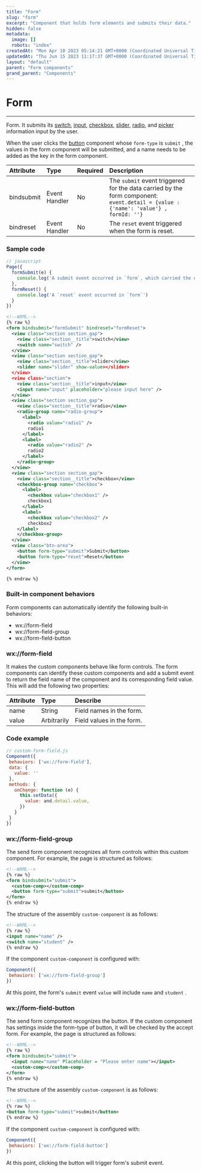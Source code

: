 ```yaml
---
title: "Form"
slug: "form"
excerpt: "Component that holds form elements and submits their data."
hidden: false
metadata: 
  image: []
  robots: "index"
createdAt: "Mon Apr 10 2023 05:14:21 GMT+0000 (Coordinated Universal Time)"
updatedAt: "Thu Jun 15 2023 11:17:37 GMT+0000 (Coordinated Universal Time)"
layout: "default"
parent: "Form components"
grand_parent: "Components"
---
```

# Form 
*** 
Form. It submits its [switch](doc:switch), [input](doc:input), [checkbox](doc:checkbox), [slider](doc:slider), [radio](doc:radio), and [picker](doc:picker) information input by the user.

When the user clicks the [button](doc:button) component whose `form-type` is `submit` , the values in the form component will be submitted, and a name needs to be added as the key in the form component.

| Attribute  | Type          | Required | Description                                                                                                                        |
| :--------- | :------------ | :------- | :--------------------------------------------------------------------------------------------------------------------------------- |
| bindsubmit | Event Handler | No       | The `submit` event triggered for the data carried by the form component: `event.detail = {value : {'name': 'value'} , formId: ''}` |
| bindreset  | Event Handler | No       | The `reset` event triggered when the form is reset.                                                                                |

### Sample code

```javascript
// javascript
Page({
  formSubmit(e) {
  	console.log('A submit event occurred in `form`, which carried the data', e.detail.value)
  },
  formReset() {
  	console.log('A `reset` event occurred in `form`')
  }
})
```
```xml
<!--WXML-->
{% raw %}
<form bindsubmit="formSubmit" bindreset="formReset">
  <view class="section section_gap">
    <view class="section__title">switch</view>
    <switch name="switch" />
  </view>
  <view class="section section_gap">
    <view class="section__title">slider</view>
    <slider name="slider" show-value></slider>
  </view>
  <view class="section">
    <view class="section__title">input</view>
    <input name="input" placeholder="please input here" />
  </view>
  <view class="section section_gap">
    <view class="section__title">radio</view>
    <radio-group name="radio-group">
      <label>
      	<radio value="radio1" />
      	radio1
      </label>
      <label>
      	<radio value="radio2" />
      	radio2
      </label>
    </radio-group>
  </view>
  <view class="section section_gap">
    <view class="section__title">checkbox</view>
    <checkbox-group name="checkbox">
      <label>
      	<checkbox value="checkbox1" />
      	checkbox1
      </label>
      <label>
      	<checkbox value="checkbox2" />
      	checkbox2
    </label>
    </checkbox-group>
  </view>
  <view class="btn-area">
    <button form-type="submit">Submit</button>
    <button form-type="reset">Reset</button>
  </view>
</form>

{% endraw %}
```

### Built-in component behaviors

Form components can automatically identify the following built-in behaviors:

- wx://form-field
- wx://form-field-group
- wx://form-field-button

### wx://form-field

It makes the custom components behave like form controls. The form components can identify these custom components and add a submit event to return the field name of the component and its corresponding field value. This will add the following two properties:

| Attribute | Type        | Describe                  |
| :-------- | :---------- | :------------------------ |
| name      | String      | Field names in the form.  |
| value     | Arbitrarily | Field values in the form. |

### Code example

```javascript JavaScript
// custom-form-field.js
Component({
 behaviors: ['wx://form-field'],
 data: {
   value: ''
 },
 methods: {
   onChange: function (e) {
     this.setData({
       value: and.detail.value,
     })
   }
 }
})
```

### wx://form-field-group

The send form component recognizes all form controls within this custom component. For example, the page is structured as follows:

```xml
<!--WXML-->
{% raw %}
<form bindsubmit="submit">
  <custom-comp></custom-comp>
  <button form-type="submit">submit</button>
</form>
{% endraw %}
```

The structure of the assembly `custom-component`  is as follows:

```xml
<!--WXML-->
{% raw %}
<input name="name" />
<switch name="student" />
{% endraw %}
```

If the component `custom-component` is configured with:

```javascript JavaScript
Component({
 behaviors: ['wx://form-field-group']
})
```

At this point, the form's `submit` event `value` will include `name` and `student` .

### wx://form-field-button

The send form component recognizes the button. If the custom component has settings inside the form-type of button, it will be checked by the accept form. For example, the page is structured as follows:

```xml
<!--WXML-->
{% raw %}
<form bindsubmit="submit">
  <input name="name" Placeholder = "Please enter name"></input>
  <custom-comp></custom-comp>
</form>
{% endraw %}
```

The structure of the assembly `custom-component`  is as follows:

```xml
<!--WXML-->
{% raw %}
<button form-type="submit">submit</button>
{% endraw %}
```

If the component `custom-component` is configured with:

```javascript JavaScript
Component({
 behaviors: ['wx://form-field-button']
})
```

At this point, clicking the button will trigger form's submit event.
